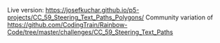 Live version: https://josefkuchar.github.io/p5-projects/CC_59_Steering_Text_Paths_Polygons/
Community variation of https://github.com/CodingTrain/Rainbow-Code/tree/master/challenges/CC_59_Steering_Text_Paths
